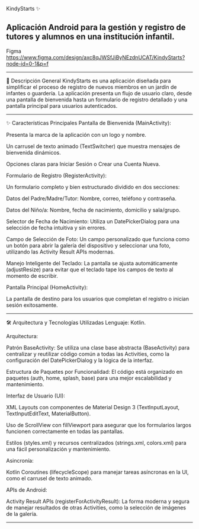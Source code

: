 KindyStarts ✨

Aplicación Android para la gestión y registro de tutores y alumnos en una institución infantil.
---

Figma
https://www.figma.com/design/axc8qJWSfJiByNEzdnUCAT/KindyStarts?node-id=0-1&p=f

---

🚀 Descripción General
KindyStarts es una aplicación diseñada para simplificar el proceso de registro de nuevos miembros en un jardín de infantes o guardería. 
La aplicación presenta un flujo de usuario claro, desde una pantalla de bienvenida hasta un formulario de registro detallado y una pantalla principal para usuarios autenticados.

---

✨ Características Principales
Pantalla de Bienvenida (MainActivity):

Presenta la marca de la aplicación con un logo y nombre.

Un carrusel de texto animado (TextSwitcher) que muestra mensajes de bienvenida dinámicos.

Opciones claras para Iniciar Sesión o Crear una Cuenta Nueva.

Formulario de Registro (RegisterActivity):

Un formulario completo y bien estructurado dividido en dos secciones:

Datos del Padre/Madre/Tutor: Nombre, correo, teléfono y contraseña.

Datos del Niño/a: Nombre, fecha de nacimiento, domicilio y sala/grupo.

Selector de Fecha de Nacimiento: Utiliza un DatePickerDialog para una selección de fecha intuitiva y sin errores.

Campo de Selección de Foto: Un campo personalizado que funciona como un botón para abrir la galería del dispositivo y seleccionar una foto, utilizando las Activity Result APIs modernas.

Manejo Inteligente del Teclado: La pantalla se ajusta automáticamente (adjustResize) para evitar que el teclado tape los campos de texto al momento de escribir.

Pantalla Principal (HomeActivity):

La pantalla de destino para los usuarios que completan el registro o inician sesión exitosamente.

---

🛠️ Arquitectura y Tecnologías Utilizadas
Lenguaje: Kotlin.

Arquitectura:

Patrón BaseActivity: Se utiliza una clase base abstracta (BaseActivity) para centralizar y reutilizar código común a todas las Activities, como la configuración del DatePickerDialog y la lógica de la interfaz.

Estructura de Paquetes por Funcionalidad: El código está organizado en paquetes (auth, home, splash, base) para una mejor escalabilidad y mantenimiento.

Interfaz de Usuario (UI):

XML Layouts con componentes de Material Design 3 (TextInputLayout, TextInputEditText, MaterialButton).

Uso de ScrollView con fillViewport para asegurar que los formularios largos funcionen correctamente en todas las pantallas.

Estilos (styles.xml) y recursos centralizados (strings.xml, colors.xml) para una fácil personalización y mantenimiento.

Asincronía:

Kotlin Coroutines (lifecycleScope) para manejar tareas asíncronas en la UI, como el carrusel de texto animado.

APIs de Android:

Activity Result APIs (registerForActivityResult): La forma moderna y segura de manejar resultados de otras Activities, como la selección de imágenes de la galería.

---
